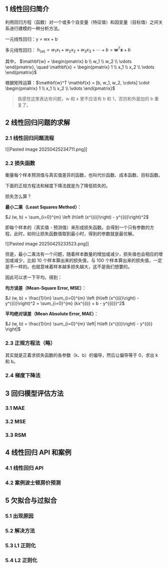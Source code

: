 ## 1 线性回归简介

利用回归方程（函数）对一个或多个自变量（特征值）和因变量（目标值）之间关系进行建模的一种分析方法。

一元线性回归：y = wx + b

多元线性回归： $h_{(w)} = w_1 x_1 + w_2 x_2 + w_3 x_3 + \cdots + b = \mathbf{w}^T \mathbf{x} + b$

其中， $\mathbf{w} = \begin{pmatrix} b \\ w_1 \\ w_2 \\ \vdots \end{pmatrix}, \quad \mathbf{x} = \begin{pmatrix} 1 \\ x_1 \\ x_2 \\ \vdots \end{pmatrix}$

根据矩阵运算：$\mathbf{w}^T \mathbf{x} = [b, w_1, w_2, \cdots] \cdot \begin{pmatrix} 1 \\ x_1 \\ x_2 \\ \vdots \end{pmatrix}$

> 我感觉这里表达有问题，w 和 x 里不应该有 b 和 1，否则和外面加的 b 重复了。

## 2 线性回归问题的求解

### 2.1 线性回归问题流程

![[Pasted image 20250425234711.png]]

### 2.2 损失函数

衡量每个样本预测值与真实值差异的函数，也叫代价函数、成本函数、目标函数。

下面的正规方程法和梯度下降法就是为了降低损失的。

损失怎么算？

**最小二乘（Least Squares Method）**：

$J (w, b) = \sum_{i=0}^{m} \left (h\left (x^{(i)}\right) - y^{(i)}\right)^2$

即每个样本的（真实值 - 预测值）来形成损失函数。会得到一个只有参数的方程，此时，如何让损失函数值取到最小时，得到的参数就是最优解。

![[Pasted image 20250425233523.png]]

但是，最小二乘法有一个问题，随着样本数量的增加或减少，损失值也会相应的增加或减少，比如 10 个样本算出来的损失值，与 100 个样本算出来的损失值，一定是不一样的。也就意味着样本越多损失越大，这不是我们想要的。

因此可以求一下平均，得到：

**均方误差（Mean-Square Error, MSE）**：

$J (w, b) = \frac{1}{m} \sum_{i=0}^{m} \left (h\left (x^{(i)}\right) - y^{(i)}\right)^2 = \sum_{i=0}^{m} (kx^{(i)} + b - y^{(i)})^2$

**平均绝对误差（Mean Absolute Error, MAE）**：

$J (w, b) = \frac{1}{m} \sum_{i=0}^{m} \left| h\left (x^{(i)}\right) - y^{(i)} \right|$

### 2.3 正规方程法（略）

其实就是正着求损失函数的各参数（k、b）的偏导，然后让偏导等于 0，求出 k 和 b。

### 2.4 梯度下降法

## 3 回归模型评估方法

### 3.1 MAE

### 3.2 MSE

### 3.3 RSM

## 4 线性回归 API 和案例

### 4.1 线性回归 API

### 4.2 案例波士顿房价预测

## 5 欠拟合与过拟合

### 5.1 出现原因

### 5.2 解决方法

### 5.3 L1 正则化

### 5.4 L2 正则化
